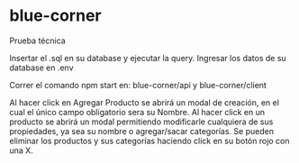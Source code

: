 # blue-corner
Prueba técnica

Insertar el .sql en su database y ejecutar la query.
Ingresar los datos de su database en .env

Correr el comando npm start en:
blue-corner/api y
blue-corner/client

Al hacer click en Agregar Producto se abrirá un modal de creación, en el cual el único campo obligatorio sera su Nombre.
Al hacer click en un producto se abrirá un modal permitiendo modificarle cualquiera de sus propiedades, ya sea su nombre o agregar/sacar categorías.
Se pueden eliminar los productos y sus categorías haciendo click en su botón rojo con una X.

